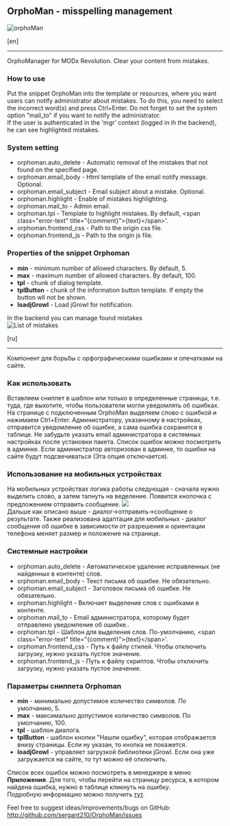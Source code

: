 ﻿OrphoMan - misspelling management
--------------------

![orphoMan](https://file.modx.pro/files/4/5/6/456757754d258eedb62fb2ee94a91e3f.png)

[en]
***
OrphoManager for MODx Revolution. Clear your content from mistakes.

### How to use
Put the snippet OrphoMan into the template or resources, where you want users can notify administrator about mistakes. To do this, you need to select the incorrect word(s) and press Ctrl+Enter.
Do not forget to set the system option "mail_to" if you want to notify the administrator.  
If the user is authenticated in the 'mgr' context (logged in ih the backend), he can see highlighted mistakes.

### System setting
- orphoman.auto_delete - Automatic removal of the mistakes that not found on the specified page.
- orphoman.email_body - Html template of the email notify message. Optional.
- orphoman.email_subject - Email subject about a mistake. Optional.
- orphoman.highlight - Enable of mistakes highlighting.
- orphoman.mail_to - Admin email.
- orphoman.tpl - Template to highlight mistakes.  By default, &lt;span class="error-text" title="{comment}"&gt;{text}&lt;/span&gt;'.
- orphoman.frontend_css - Path to the origin css file.
- orphoman.frontend_js - Path to the origin js file. 

### Properties of the snippet **Orphoman** 
* **min** - minimum number of allowed characters. By default, 5.
* **max** - maximum number of allowed characters. By default, 100.
* **tpl** - chunk of dialog template.
* **tplButton** - chunk of the information button template. If empty the button wll not be shown.
* **loadjGrowl** - Load jGrowl for notification.

In the backend you can manage found mistakes  
![List of mistakes](https://file.modx.pro/files/2/2/1/221e45255328f3eb91d177ef0c264ec2.png)

[ru]
***
Компонент для борьбы с орфографическими ошибками и опечатками на сайте.

### Как использовать
Вставляем сниппет в шаблон или только в определенные страницы, т.е. туда, где выхотите, чтобы пользователи могли уведомлять об ошибках. На странице с подключенным OrphoMan выделяем слово с ошибкой и нажимаем Ctrl+Enter. Администратору, указанному в настройках, отправится уведомление об ошибке, а сама ошибка сохранится в таблице. Не забудьте указать email администратора в системных настройках после установки пакета.
Список ошибок можно посмотреть в админке. Если администратор авторизован в админке, то ошибки на сайте будут подсвечиваться (Эта опция отключается).

### Использование на мобильных устройствах

На мобильных устройствах логика работы следующая - сначала нужно выделить слово, а затем тапнуть на веделение. Появится кнопочка с предложением отправить сообщение.
[![](https://file.modx.pro/files/b/2/1/b21ae634c94ffe1528c4a7b2ff58e2fas.jpg)](https://file.modx.pro/files/b/2/1/b21ae634c94ffe1528c4a7b2ff58e2fa.jpg)  
Дальше как описано выше - диалог->отправить->сообщение о результате.
Также реализована адаптация для мобильных - диалог сообщения об ошибке в зависимости от разрешения и ориентации телефона меняет размер и положение на странице. 
 
### Системные настройки
- orphoman.auto_delete - Автоматическое удаление исправленных (не найденных в контенте) слов.
- orphoman.email_body - Текст письма об ошибке. Не обязательно.
- orphoman.email_subject - Заголовок письма об ошибке. Не обязательно.
- orphoman.highlight - Включает выделение слов с ошибками в контенте.
- orphoman.mail_to - Email администратора, которому будет отправлено уведомление об ошибке..
- orphoman.tpl - Шаблон для выделения слов. По-умолчанию, &lt;span class="error-text" title="{comment}"&gt;{text}&lt;/span&gt;'.
- orphoman.frontend_css - Путь к файлу стилей. Чтобы отключить загрузку, нужно указать пустое значение.
- orphoman.frontend_js - Путь к файлу скриптов. Чтобы отключить загрузку, нужно указать пустое значение. 

### Параметры сниппета **Orphoman** 
* **min** - минимально допустимое количество символов. По умолчанию, 5.
* **max** - максимально допустимое количество символов. По умолчанию, 100.
* **tpl** - шаблон диалога.
* **tplButton** - шаблон кнопки "Нашли ошибку", которая отображается внизу страницы. Если ну указан, то кнопка не покажется.
* **loadjGrowl** - управляет загрузкой библиотеки jGrowl. Если она уже загружается на сайте, то тут можно её отключить.

Список всех ошибок можно посмотреть в менеджере в меню **Приложения**. Для того, чтобы перейти на страницу ресурса, в котором найдена ошибка, нужно в таблице кликнуть на ошибку.  
Подробную информацию можно получить [тут](https://modstore.pro/packages/content/orphoman). 

Feel free to suggest ideas/improvements/bugs on GitHub:
http://github.com/sergant210/OrphoMan/issues
